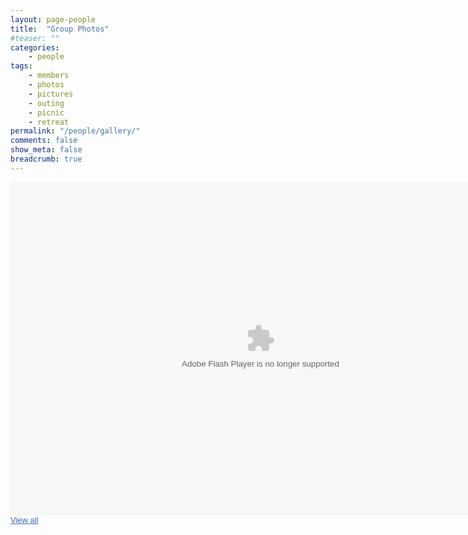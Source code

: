 ```yaml
---
layout: page-people
title:  "Group Photos"
#teaser: ""
categories:
    - people
tags:
    - members
    - photos
    - pictures
    - outing
    - picnic
    - retreat
permalink: "/people/gallery/"
comments: false
show_meta: false
breadcrumb: true
---
```



<div style="width:800px;font-family:arial,sans-serif;font-size:13px;"><div><embed type="application/x-shockwave-flash" src="https://photos.gstatic.com/media/slideshow.swf" width="800" height="533" flashvars="host=picasaweb.google.com&captions=1&hl=en_US&feat=flashalbum&RGB=0x000000&feed=https%3A%2F%2Fpicasaweb.google.com%2Fdata%2Ffeed%2Fapi%2Fuser%2F115227597279155387975%2Falbumid%2F6163090020707159873%3Falt%3Drss%26kind%3Dphoto%26authkey%3DGv1sRgCNnBoI3U4ba_DQ%26hl%3Den_US" pluginspage="http://www.macromedia.com/go/getflashplayer"></embed></div><span style="float:left;"><a href="https://picasaweb.google.com/115227597279155387975/GroupPhotos?authuser=0&authkey=Gv1sRgCNnBoI3U4ba_DQ&feat=flashalbum" style="color:#3964c2">View all</a></span></div>







